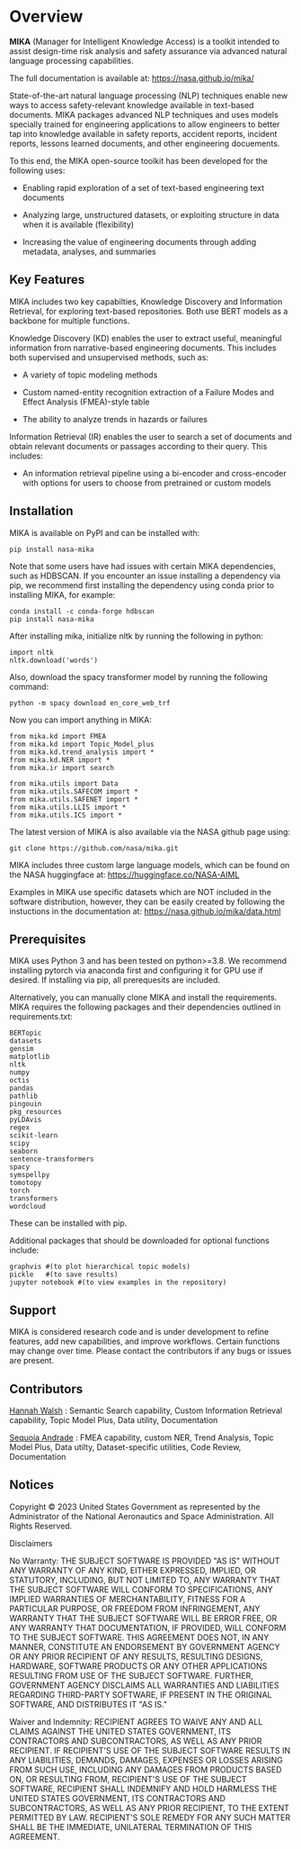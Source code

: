Overview
========

**MIKA** (Manager for Intelligent Knowledge Access) is a toolkit intended to assist design-time risk 
analysis and safety assurance via advanced natural language processing capabilities. 

The full documentation is available at: https://nasa.github.io/mika/ 

State-of-the-art natural language processing (NLP) techniques enable new ways to access safety-relevant 
knowledge available in text-based documents. MIKA packages advanced NLP techniques and uses models 
specially trained for engineering applications to allow engineers to better tap into knowledge available in
safety reports, accident reports, incident reports, lessons learned documents, and other engineering 
docuements.

To this end, the MIKA open-source toolkit has been developed for the following uses:

- Enabling rapid exploration of a set of text-based engineering text documents

- Analyzing large, unstructured datasets, or exploiting structure in data when it is available 
   (flexibility)

 - Increasing the value of engineering documents through adding metadata, analyses, and summaries

Key Features
------------
MIKA includes two key capabilties, Knowledge Discovery and Information Retrieval, for exploring text-based 
repositories. Both use BERT models as a backbone for multiple functions. 

Knowledge Discovery (KD) enables the user to extract useful, meaningful information from narrative-based 
engineering documents. This includes both supervised and unsupervised methods, such as:

-  A variety of topic modeling methods

- Custom named-entity recognition extraction of a Failure Modes and Effect Analysis (FMEA)-style table

- The ability to analyze trends in hazards or failures

Information Retrieval (IR) enables the user to search a set of documents and obtain relevant documents 
or passages according to their query. This includes:

   - An information retrieval pipeline using a bi-encoder and cross-encoder with options for users to 
      choose from pretrained or custom models

Installation
---------------

MIKA is available on PyPI and can be installed with:

    pip install nasa-mika

Note that some users have had issues with certain MIKA dependencies, such as HDBSCAN. If you encounter an issue installing a dependency via pip, we recommend first installing the dependency using conda prior to installing MIKA, for example:

    conda install -c conda-forge hdbscan
    pip install nasa-mika

After installing mika, initialize nltk by running the following in python:

    import nltk
    nltk.download('words')

Also, download the spacy transformer model by running the following command:

    python -m spacy download en_core_web_trf

Now you can import anything in MIKA:

    from mika.kd import FMEA
    from mika.kd import Topic_Model_plus
    from mika.kd.trend_analysis import *
    from mika.kd.NER import *
    from mika.ir import search

    from mika.utils import Data
    from mika.utils.SAFECOM import *
    from mika.utils.SAFENET import *
    from mika.utils.LLIS import *
    from mika.utils.ICS import *

The latest version of MIKA is also available via the NASA github page using:

    git clone https://github.com/nasa/mika.git

MIKA includes three custom large language models, which can be found on the NASA huggingface at: https://huggingface.co/NASA-AIML 

Examples in MIKA use specific datasets which are NOT included in the software distribution, however, they can be easily created by following the instuctions in the documentation at: https://nasa.github.io/mika/data.html 

Prerequisites
-------------
MIKA uses Python 3 and has been tested on python>=3.8. We recommend installing pytorch via anaconda first and configuring it for GPU use if desired. If installing via pip, all prerequesits are included.

Alternatively, you can manually clone MIKA and install the requirements. MIKA requires the following packages and their dependencies outlined in requirements.txt:


    BERTopic
    datasets
    gensim
    matplotlib
    nltk
    numpy
    octis
    pandas
    pathlib
    pingouin
    pkg_resources
    pyLDAvis
    regex
    scikit-learn
    scipy
    seaborn
    sentence-transformers
    spacy
    symspellpy
    tomotopy
    torch
    transformers
    wordcloud

These can be installed with pip.

Additional packages that should be downloaded for optional functions include:
    
    graphvis #(to plot hierarchical topic models)
    pickle   #(to save results)
    jupyter notebook #(to view examples in the repository)

Support
-------
MIKA is considered research code and is under development to refine features, add new capabilities, and 
improve workflows. Certain functions may change over time. Please contact the contributors if any bugs or 
issues are present.

Contributors
------------
[Hannah Walsh](https://github.com/walshh) : Semantic Search capability, Custom Information Retrieval 
capability, Topic Model Plus, Data utility, Documentation

[Sequoia Andrade](https://github.com/sequoiarose) : FMEA capability, custom NER, Trend Analysis, Topic
Model Plus, Data utilty, Dataset-specific utilities, Code Review, Documentation


Notices
-------

Copyright © 2023 United States Government as represented by the Administrator of the National Aeronautics and Space Administration.  All Rights Reserved.

Disclaimers

No Warranty: THE SUBJECT SOFTWARE IS PROVIDED "AS IS" WITHOUT ANY WARRANTY OF ANY KIND, EITHER EXPRESSED, IMPLIED, OR STATUTORY, INCLUDING, BUT NOT LIMITED TO, ANY WARRANTY THAT THE SUBJECT SOFTWARE WILL CONFORM TO SPECIFICATIONS, ANY IMPLIED WARRANTIES OF MERCHANTABILITY, FITNESS FOR A PARTICULAR PURPOSE, OR FREEDOM FROM INFRINGEMENT, ANY WARRANTY THAT THE SUBJECT SOFTWARE WILL BE ERROR FREE, OR ANY WARRANTY THAT DOCUMENTATION, IF PROVIDED, WILL CONFORM TO THE SUBJECT SOFTWARE. THIS AGREEMENT DOES NOT, IN ANY MANNER, CONSTITUTE AN ENDORSEMENT BY GOVERNMENT AGENCY OR ANY PRIOR RECIPIENT OF ANY RESULTS, RESULTING DESIGNS, HARDWARE, SOFTWARE PRODUCTS OR ANY OTHER APPLICATIONS RESULTING FROM USE OF THE SUBJECT SOFTWARE.  FURTHER, GOVERNMENT AGENCY DISCLAIMS ALL WARRANTIES AND LIABILITIES REGARDING THIRD-PARTY SOFTWARE, IF PRESENT IN THE ORIGINAL SOFTWARE, AND DISTRIBUTES IT "AS IS."

Waiver and Indemnity:  RECIPIENT AGREES TO WAIVE ANY AND ALL CLAIMS AGAINST THE UNITED STATES GOVERNMENT, ITS CONTRACTORS AND SUBCONTRACTORS, AS WELL AS ANY PRIOR RECIPIENT.  IF RECIPIENT'S USE OF THE SUBJECT SOFTWARE RESULTS IN ANY LIABILITIES, DEMANDS, DAMAGES, EXPENSES OR LOSSES ARISING FROM SUCH USE, INCLUDING ANY DAMAGES FROM PRODUCTS BASED ON, OR RESULTING FROM, RECIPIENT'S USE OF THE SUBJECT SOFTWARE, RECIPIENT SHALL INDEMNIFY AND HOLD HARMLESS THE UNITED STATES GOVERNMENT, ITS CONTRACTORS AND SUBCONTRACTORS, AS WELL AS ANY PRIOR RECIPIENT, TO THE EXTENT PERMITTED BY LAW.  RECIPIENT'S SOLE REMEDY FOR ANY SUCH MATTER SHALL BE THE IMMEDIATE, UNILATERAL TERMINATION OF THIS AGREEMENT. 


